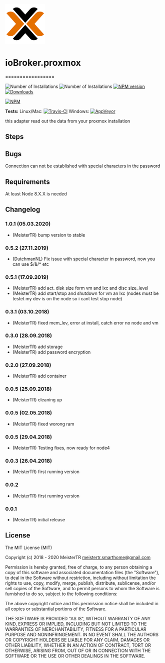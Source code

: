 ![Logo](admin/logo.png)
# ioBroker.proxmox
=================

![Number of Installations](http://iobroker.live/badges/proxmox-installed.svg) ![Number of Installations](http://iobroker.live/badges/proxmox-stable.svg) [![NPM version](http://img.shields.io/npm/v/iobroker.proxmox.svg)](https://www.npmjs.com/package/iobroker.proxmox)
[![Downloads](https://img.shields.io/npm/dm/iobroker.proxmox.svg)](https://www.npmjs.com/package/iobroker.proxmox)


[![NPM](https://nodei.co/npm/iobroker.proxmox.png?downloads=true)](https://nodei.co/npm/iobroker.proxmox/)

**Tests:** Linux/Mac: [![Travis-CI](https://api.travis-ci.org/iobroker-community-adapters/ioBroker.proxmox.svg?branch=master)](https://travis-ci.org/iobroker-community-adapters/ioBroker.proxmox)
Windows: [![AppVeyor](https://ci.appveyor.com/api/projects/status/github/iobroker-community-adapters/ioBroker.proxmox?branch=master&svg=true)](https://ci.appveyor.com/project/iobroker-community-adapters/ioBroker-proxmox/) 


this adapter read out the data from your proxmox installation


## Steps 

## Bugs
 Connection can not be established with special characters in the password

## Requirements
At least Node 8.X.X is needed

## Changelog
### 1.0.1 (05.03.2020)
* (MeisterTR) bump version to stable
### 0.5.2 (27.11.2019)
* (DutchmanNL) Fix issue with special character in password, now you can use $/&/* etc
### 0.5.1 (17.09.2019)
* (MeisterTR) add act. disk size form vm and lxc and disc size_level
* (MeisterTR) add start/stop and shutdown for vm an lxc (nodes must be testet my dev is on the node so i cant test stop node)
### 0.3.1 (03.10.2018)
* (MeisterTR) fixed mem_lev, error at install, catch error no node and vm
### 0.3.0 (28.09.2018)
* (MeisterTR) add storage
* (MeisterTR) add password encryption
### 0.2.0 (27.09.2018)
* (MeisterTR) add container
### 0.0.5 (25.09.2018)
* (MeisterTR) cleaning up
### 0.0.5 (02.05.2018)
* (MeisterTR) fixed worong ram
### 0.0.5 (29.04.2018)
* (MeisterTR) Testing fixes, now ready for node4
### 0.0.3 (26.04.2018)
* (MeisterTR) first running version
### 0.0.2
* (MeisterTR) first running version
### 0.0.1
* (MeisterTR) initial release

## License

The MIT License (MIT)

Copyright (c) 2018 - 2020 MeisterTR <meistertr.smarthome@gmail.com>

Permission is hereby granted, free of charge, to any person obtaining a copy
of this software and associated documentation files (the "Software"), to deal
in the Software without restriction, including without limitation the rights
to use, copy, modify, merge, publish, distribute, sublicense, and/or sell
copies of the Software, and to permit persons to whom the Software is
furnished to do so, subject to the following conditions:

The above copyright notice and this permission notice shall be included in
all copies or substantial portions of the Software.

THE SOFTWARE IS PROVIDED "AS IS", WITHOUT WARRANTY OF ANY KIND, EXPRESS OR
IMPLIED, INCLUDING BUT NOT LIMITED TO THE WARRANTIES OF MERCHANTABILITY,
FITNESS FOR A PARTICULAR PURPOSE AND NONINFRINGEMENT. IN NO EVENT SHALL THE
AUTHORS OR COPYRIGHT HOLDERS BE LIABLE FOR ANY CLAIM, DAMAGES OR OTHER
LIABILITY, WHETHER IN AN ACTION OF CONTRACT, TORT OR OTHERWISE, ARISING FROM,
OUT OF OR IN CONNECTION WITH THE SOFTWARE OR THE USE OR OTHER DEALINGS IN
THE SOFTWARE.
